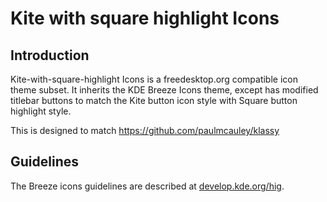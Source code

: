 # Kite with square highlight Icons

## Introduction

Kite-with-square-highlight Icons is a freedesktop.org compatible icon theme subset. It inherits the KDE Breeze Icons theme, except has modified titlebar buttons to match the Kite button icon style with Square button highlight style.

This is designed to match https://github.com/paulmcauley/klassy

## Guidelines

The Breeze icons guidelines are described at [develop.kde.org/hig](https://develop.kde.org/hig).
